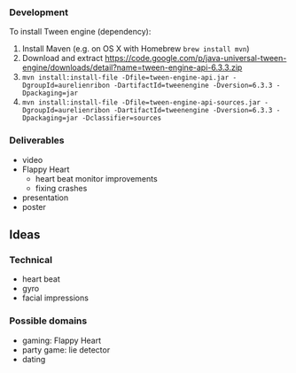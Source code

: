 ### Development
To install Tween engine (dependency):
 1. Install Maven (e.g. on OS X with Homebrew `brew install mvn`)
 2. Download and extract https://code.google.com/p/java-universal-tween-engine/downloads/detail?name=tween-engine-api-6.3.3.zip
 3. `mvn install:install-file -Dfile=tween-engine-api.jar -DgroupId=aurelienribon -DartifactId=tweenengine -Dversion=6.3.3 -Dpackaging=jar`
 4. `mvn install:install-file -Dfile=tween-engine-api-sources.jar -DgroupId=aurelienribon -DartifactId=tweenengine -Dversion=6.3.3 -Dpackaging=jar -Dclassifier=sources`

### Deliverables
 - video
 - Flappy Heart
    - heart beat monitor improvements
    - fixing crashes
 - presentation
 - poster

## Ideas
### Technical
 - heart beat
 - gyro
 - facial impressions

### Possible domains
 - gaming: Flappy Heart
 - party game: lie detector
 - dating
